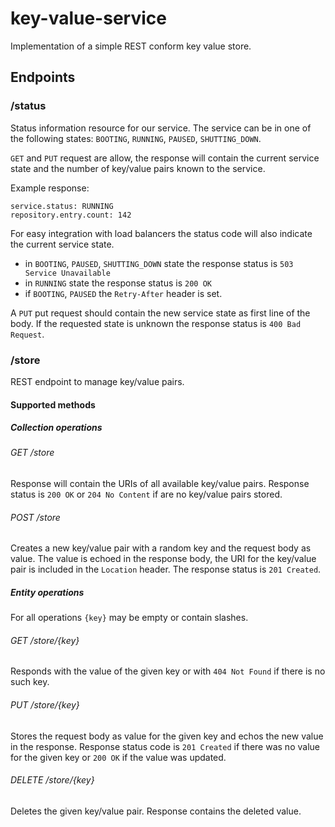 # key-value-service

Implementation of a simple REST conform key value store.

## Endpoints

### /status

Status information resource for our service. The service can be in one of the following
states: `BOOTING`, `RUNNING`, `PAUSED`, `SHUTTING_DOWN`.

`GET` and `PUT` request are allow, the response will contain the current service state
and the number of key/value pairs known to the service.

Example response:
```
service.status: RUNNING
repository.entry.count: 142
```

For easy integration with load balancers the status code will also indicate
the current service state.

 - in `BOOTING`, `PAUSED`, `SHUTTING_DOWN` state the response status
   is `503 Service Unavailable`
 - in `RUNNING` state the response status is `200 OK`
 - if `BOOTING`, `PAUSED` the `Retry-After` header is set.

A `PUT` put request should contain the new service state as first line of the
body. If the requested state is unknown the response status is
`400 Bad Request`.


### /store

REST endpoint to manage key/value pairs.

#### Supported methods

##### Collection operations

###### GET /store

Response will contain the URIs of all available key/value pairs. Response
status is `200 OK` or `204 No Content` if are no key/value pairs stored.

###### POST /store

Creates a new key/value pair with a random key and the request body as value.
The value is echoed in the response body, the URI for the key/value pair is
included in the `Location` header. The response status is `201 Created`.

##### Entity operations

For all operations `{key}` may be empty or contain slashes.

###### GET /store/{key}

Responds with the value of the given key or with `404 Not Found` if there is
no such key.

###### PUT /store/{key}

Stores the request body as value for the given key and echos the new value in
the response. Response status code is `201 Created` if there was no value for
the given key or `200 OK` if the value was updated.

###### DELETE /store/{key}

Deletes the given key/value pair. Response contains the deleted value.
